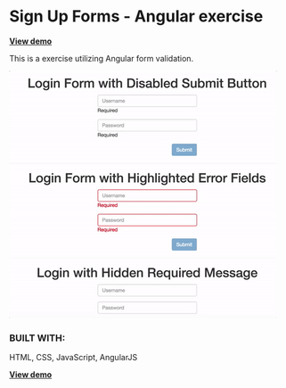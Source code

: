 <h1>Sign Up Forms - Angular exercise</h1>

<strong><a href="https://dreamthink.github.io/signupforms" target="_blank">View demo</a></strong>

This is a exercise utilizing Angular form validation.

<a href="https://dreamthink.github.io/signupforms" target="_blank"><img src="images/screenshot.gif"></a>

<h3>BUILT WITH:</h3>
HTML, CSS, JavaScript, AngularJS

<strong><a href="https://dreamthink.github.io/signupforms" target="_blank">View demo</a></strong>